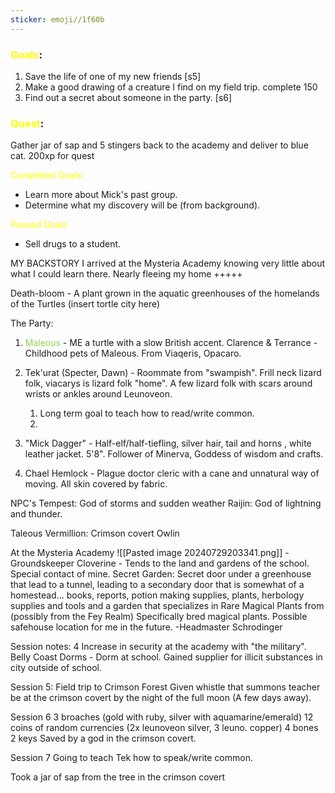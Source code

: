 ```yaml
---
sticker: emoji//1f60b
---
```

### <span style="color:#ffff00">Goals</span>: 
1. Save the life of one of my new friends [s5]
2. Make a good drawing of a creature I find on my field trip. complete 150
3. Find out a secret about someone in the party. [s6]

### <span style="color:#ffff00">Quest</span>: 
Gather jar of sap and 5 stingers back to the academy and deliver to blue cat.
200xp for quest

<span style="color:#ffff00">Completed Goals: </span>
- Learn more about Mick's past group. 
- Determine what my discovery will be (from background).

<span style="color:#ffff00">Paused</span> <span style="color:#ffff00">Goals</span>
- Sell drugs to a student. 

MY BACKSTORY
I arrived at the Mysteria Academy knowing very little about what I could learn there. Nearly fleeing my home +++++


Death-bloom - A plant grown in the aquatic greenhouses of the homelands of the Turtles (insert tortle city here)
	

The Party: 

1. <span style="color:#92d050">Maleous</span> - ME a turtle with a slow British accent. Clarence & Terrance - Childhood pets of Maleous. From Viaqeris, Opacaro. 
2. Tek'urat (Specter, Dawn) - Roommate from "swampish". Frill neck lizard folk, viacarys is lizard folk "home". A few lizard folk with scars around wrists or ankles around Leunoveon. 
	1. Long term goal to teach how to read/write common.
	2. 
3. "Mick Dagger" - Half-elf/half-tiefling, silver hair, tail and horns , white leather jacket. 5'8".
Follower of Minerva, Goddess of wisdom and crafts.

4. Chael Hemlock - Plague doctor cleric with a cane and unnatural way of moving. All skin covered by fabric. 

NPC's
Tempest: God of storms and sudden weather
Raijin: God of lightning and thunder. 

Taleous Vermillion: Crimson covert Owlin


At the Mysteria Academy
![[Pasted image 20240729203341.png]]
-Groundskeeper Cloverine - Tends to the land and gardens of the school. Special contact of mine. 
	Secret Garden: 
		Secret door under a greenhouse that lead to a tunnel, leading to a secondary door that is somewhat of a homestead... books, reports, potion making supplies, plants, herbology supplies and tools and a garden that specializes in Rare Magical Plants from (possibly from the Fey Realm) 
			Specifically bred magical plants. 
			Possible safehouse location for me in the future.
-Headmaster Schrodinger

Session notes: 4
	Increase in security at the academy with "the military". 
	Belly Coast Dorms - Dorm at school. 
	Gained supplier for illicit substances in city outside of school. 

Session 5: Field trip to Crimson Forest
Given whistle that summons teacher
be at the crimson covert by the night of the full moon (A few days away). 

Session 6
3 broaches
	(gold with ruby, silver with aquamarine/emerald)
12 coins of random currencies 
	(2x leunoveon silver, 3 leuno. copper)
4 bones
2 keys
Saved by a god in the crimson covert. 

Session 7
Going to teach Tek how to speak/write common. 


Took a jar of sap from the tree in the crimson covert 



